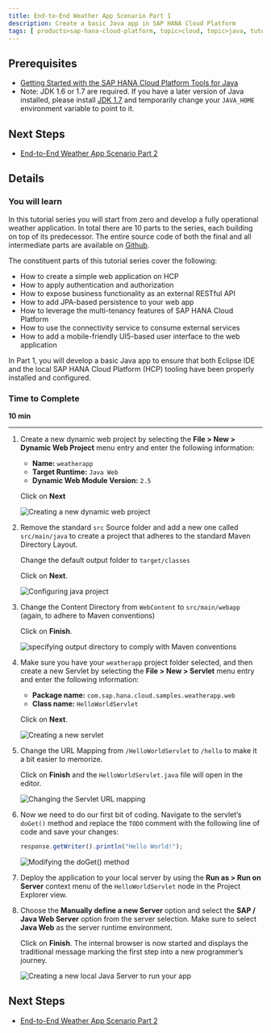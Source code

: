 ```yaml
---
title: End-to-End Weather App Scenario Part 1
description: Create a basic Java app in SAP HANA Cloud Platform
tags: [ products>sap-hana-cloud-platform, topic>cloud, topic>java, tutorial>intermediate]
---
```


## Prerequisites  
 - [Getting Started with the SAP HANA Cloud Platform Tools for Java](https://hcp.sap.com/developers/TutorialCatalog/jav100_01_java_setup_eclipse.html)
 - Note: JDK 1.6 or 1.7 are required. If you have a later version of Java installed, please install [JDK 1.7](http://www.oracle.com/technetwork/pt/java/javase/downloads/jdk7-downloads-1880260.html) and temporarily change your `JAVA_HOME` environment variable to point to it.

## Next Steps
 - [End-to-End Weather App Scenario Part 2](http://go.sap.com/developer/tutorials/hcp-java-weatherapp-part2.html)

## Details
### You will learn  
In this tutorial series you will start from zero and develop a fully operational weather application. In total there are 10 parts to the series, each building on top of its predecessor. The entire source code of both the final and all intermediate parts are available on [Github](https://github.com/SAP/cloud-weatherapp).


The constituent parts of this tutorial series cover the following:

 - How to create a simple web application on HCP
 - How to apply authentication and authorization
 - How to expose business functionality as an external RESTful API
 - How to add JPA-based persistence to your web app
 - How to leverage the multi-tenancy features of SAP HANA Cloud Platform
 - How to use the connectivity service to consume external services
 - How to add a mobile-friendly UI5-based user interface to the web application

In Part 1, you will develop a basic Java app to ensure that both Eclipse IDE and the local SAP HANA Cloud Platform (HCP) tooling have been properly installed and configured.

### Time to Complete
**10 min**

---

1. Create a new dynamic web project by selecting the **File > New > Dynamic Web Project** menu entry and enter the following information:

    - **Name:** `weatherapp`
    - **Target Runtime:** `Java Web`
    - **Dynamic Web Module Version:** `2.5`

    Click on **Next**

    ![Creating a new dynamic web project](https://raw.githubusercontent.com/SAPDocuments/Tutorials/master/tutorials/hcp-java-weatherapp-part1/e2e_01-1.png)

2. Remove the standard `src` Source folder and add a new one called `src/main/java` to create a project that adheres to the standard Maven Directory Layout.

    Change the default output folder to `target/classes`

    Click on **Next**.

    ![Configuring java project](https://raw.githubusercontent.com/SAPDocuments/Tutorials/master/tutorials/hcp-java-weatherapp-part1/e2e_01-2.png)

3. Change the Content Directory from `WebContent` to `src/main/webapp` (again, to adhere to Maven conventions)

    Click on **Finish**.

    ![specifying output directory to comply with Maven conventions](https://raw.githubusercontent.com/SAPDocuments/Tutorials/master/tutorials/hcp-java-weatherapp-part1/e2e_01-3.png)

4. Make sure you have your `weatherapp` project folder selected, and then create a new Servlet by selecting the **File > New > Servlet** menu entry and enter the following information:

    - **Package name:** `com.sap.hana.cloud.samples.weatherapp.web`
    - **Class name:** `HelloWorldServlet`

    Click on **Next**.

    ![Creating a new servlet](https://raw.githubusercontent.com/SAPDocuments/Tutorials/master/tutorials/hcp-java-weatherapp-part1/e2e_01-4.png)

5. Change the URL Mapping from `/HelloWorldServlet` to `/hello` to make it a bit easier to memorize.

    Click on **Finish** and the `HelloWorldServlet.java` file will open in the editor.

    ![Changing the Servlet URL mapping](https://raw.githubusercontent.com/SAPDocuments/Tutorials/master/tutorials/hcp-java-weatherapp-part1/e2e_01-5.png)

6. Now we need to do our first bit of coding. Navigate to the servlet’s `doGet()` method and replace the `TODO` comment with the following line of code and save your changes:

    ```javascript
    response.getWriter().println("Hello World!");
    ```

    ![Modifying the doGet() method](https://raw.githubusercontent.com/SAPDocuments/Tutorials/master/tutorials/hcp-java-weatherapp-part1/e2e_01-6.png)

7. Deploy the application to your local server by using the **Run as > Run on Server** context menu of the `HelloWorldServlet` node in the Project Explorer view.

8. Choose the **Manually define a new Server** option and select the **SAP / Java Web Server** option from the server selection. Make sure to select **Java Web** as the server runtime environment.

    Click on **Finish**. The internal browser is now started and displays the traditional message marking the first step into a new programmer’s journey.

    ![Creating a new local Java Server to run your app](https://raw.githubusercontent.com/SAPDocuments/Tutorials/master/tutorials/hcp-java-weatherapp-part1/e2e_01-8.png)


## Next Steps
 - [End-to-End Weather App Scenario Part 2](http://go.sap.com/developer/tutorials/hcp-java-weatherapp-part2.html)
